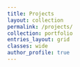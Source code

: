 ```yaml
---
title: Projects
layout: collection
permalink: /projects/
collection: portfolio
entries_layout: grid
classes: wide
author_profile: true
---
```


<!-- {% assign all_projects = site.portfolio | sort: "order" %}

<ul>
{% for project in all_projects %}
<li><a href="{{ project.url }}">{{ project.title }}</a></li>
{% endfor %}
</ul> -->